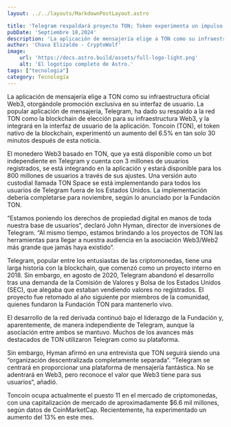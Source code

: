 ```yaml
---
layout: ../../layouts/MarkdownPostLayout.astro

title: 'Telegram respaldará proyecto TON; Token experimenta un impulso'
pubDate: 'Septiembre 18,2024'
description: 'La aplicación de mensajería elige a TON como su infraestructura oficial Web3, otorgándole promoción exclusiva en su interfaz de usuario.'
author: 'Chava Elizalde - CryptoWolf'
image:
    url: 'https://docs.astro.build/assets/full-logo-light.png'
    alt: 'El logotipo completo de Astro.'
tags: ["tecnologia"]
category: Tecnología
---
```

La aplicación de mensajería elige a TON como su infraestructura oficial Web3, otorgándole promoción exclusiva en su interfaz de usuario.
La popular aplicación de mensajería, Telegram, ha dado su respaldo a la red TON como la blockchain de elección para su infraestructura Web3, y la integrará en la interfaz de usuario de la aplicación. Toncoin (TON), el token nativo de la blockchain, experimentó un aumento del 6.5% en tan solo 30 minutos después de esta noticia.

El monedero Web3 basado en TON, que ya está disponible como un bot independiente en Telegram y cuenta con 3 millones de usuarios registrados, se está integrando en la aplicación y estará disponible para los 800 millones de usuarios a través de sus ajustes. Una versión auto custodial llamada TON Space se está implementando para todos los usuarios de Telegram fuera de los Estados Unidos. La implementación debería completarse para noviembre, según lo anunciado por la Fundación TON.

“Estamos poniendo los derechos de propiedad digital en manos de toda nuestra base de usuarios“, declaró John Hyman, director de inversiones de Telegram. “Al mismo tiempo, estamos brindando a los proyectos de TON las herramientas para llegar a nuestra audiencia en la asociación Web3/Web2 más grande que jamás haya existido“.

Telegram, popular entre los entusiastas de las criptomonedas, tiene una larga historia con la blockchain, que comenzó como un proyecto interno en 2018. Sin embargo, en agosto de 2020, Telegram abandonó el desarrollo tras una demanda de la Comisión de Valores y Bolsa de los Estados Unidos (SEC), que alegaba que estaban vendiendo valores no registrados. El proyecto fue retomado al año siguiente por miembros de la comunidad, quienes fundaron la Fundación TON para mantenerlo vivo.

El desarrollo de la red derivada continuó bajo el liderazgo de la Fundación y, aparentemente, de manera independiente de Telegram, aunque la asociación entre ambos se mantuvo. Muchos de los avances más destacados de TON utilizaron Telegram como su plataforma.

Sin embargo, Hyman afirmó en una entrevista que TON seguirá siendo una “organización descentralizada completamente separada“. “Telegram se centrará en proporcionar una plataforma de mensajería fantástica. No se adentrará en Web3, pero reconoce el valor que Web3 tiene para sus usuarios“, añadió.

Toncoin ocupa actualmente el puesto 11 en el mercado de criptomonedas, con una capitalización de mercado de aproximadamente $6.6 mil millones, según datos de CoinMarketCap. Recientemente, ha experimentado un aumento del 13% en este mes.